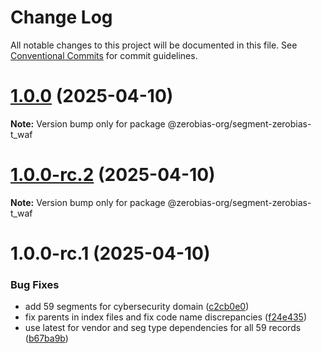# Change Log

All notable changes to this project will be documented in this file.
See [Conventional Commits](https://conventionalcommits.org) for commit guidelines.

# [1.0.0](https://github.com/zerobias-org/segment/compare/@zerobias-org/segment-zerobias-t_waf@1.0.0-rc.2...@zerobias-org/segment-zerobias-t_waf@1.0.0) (2025-04-10)

**Note:** Version bump only for package @zerobias-org/segment-zerobias-t_waf





# [1.0.0-rc.2](https://github.com/zerobias-org/segment/compare/@zerobias-org/segment-zerobias-t_waf@1.0.0-rc.1...@zerobias-org/segment-zerobias-t_waf@1.0.0-rc.2) (2025-04-10)

**Note:** Version bump only for package @zerobias-org/segment-zerobias-t_waf





# 1.0.0-rc.1 (2025-04-10)


### Bug Fixes

* add 59 segments for cybersecurity domain ([c2cb0e0](https://github.com/zerobias-org/segment/commit/c2cb0e0c1f1eabb51d7f5a6ae6db98c1516fcdbe))
* fix parents in index files and fix code name discrepancies ([f24e435](https://github.com/zerobias-org/segment/commit/f24e4352453caaa05074cc6bb66ee8ed21a4f11d))
* use latest for vendor and seg type dependencies for all 59 records ([b67ba9b](https://github.com/zerobias-org/segment/commit/b67ba9bed7a90fad3b084161ebc603b5b35214b8))
